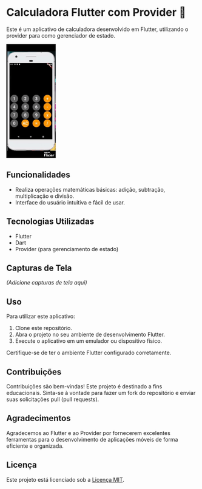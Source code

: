 # Calculadora Flutter com Provider 🧮

Este é um aplicativo de calculadora desenvolvido em Flutter, utilizando o provider para como gerenciador de estado.

![Demonstração da Calculadora](image.gif)

## Funcionalidades

- Realiza operações matemáticas básicas: adição, subtração, multiplicação e divisão.
- Interface do usuário intuitiva e fácil de usar.

## Tecnologias Utilizadas

- Flutter
- Dart
- Provider (para gerenciamento de estado)


## Capturas de Tela

_(Adicione capturas de tela aqui)_

## Uso

Para utilizar este aplicativo:

1. Clone este repositório.
2. Abra o projeto no seu ambiente de desenvolvimento Flutter.
3. Execute o aplicativo em um emulador ou dispositivo físico.

Certifique-se de ter o ambiente Flutter configurado corretamente.

## Contribuições

Contribuições são bem-vindas! Este projeto é destinado a fins educacionais. Sinta-se à vontade para fazer um fork do repositório e enviar suas solicitações pull (pull requests).

## Agradecimentos

Agradecemos ao Flutter e ao Provider por fornecerem excelentes ferramentas para o desenvolvimento de aplicações móveis de forma eficiente e organizada.

## Licença

Este projeto está licenciado sob a [Licença MIT](LICENSE).
